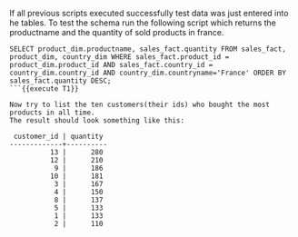 If all previous scripts executed successfully test data was just entered into he tables.
To test the schema run the following script which returns the productname and the quantity of sold products in france.
```
SELECT product_dim.productname, sales_fact.quantity FROM sales_fact, product_dim, country_dim WHERE sales_fact.product_id = product_dim.product_id AND sales_fact.country_id = country_dim.country_id AND country_dim.countryname='France' ORDER BY sales_fact.quantity DESC;
```{{execute T1}}

Now try to list the ten customers(their ids) who bought the most products in all time.
The result should look something like this:

 customer_id | quantity 
-------------+----------
          13 |      280
          12 |      210
           9 |      186
          10 |      181
           3 |      167
           4 |      150
           8 |      137
           5 |      133
           1 |      133
           2 |      110
